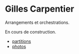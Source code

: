 # Gilles Carpentier

Arrangements et orchestrations.

En cours de construction.


* [partitions](scores/Partitions.html "Partitions")
* [photos](photos/Photos.html "Photos")

